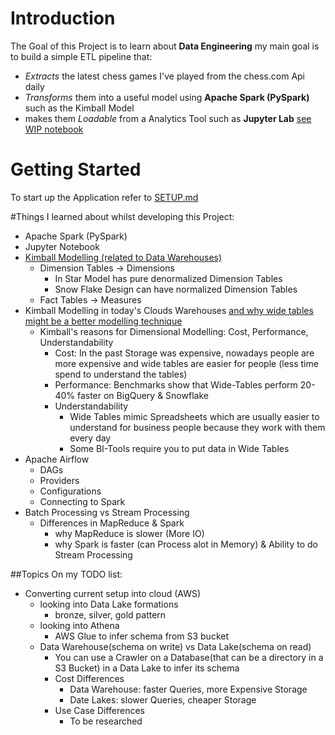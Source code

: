 # Introduction

The Goal of this Project is to learn about **Data Engineering** my main goal is to build a simple ETL pipeline that:

* _Extracts_ the latest chess games I've played from the chess.com Api daily
* _Transforms_ them into a useful model using **Apache Spark (PySpark)**  such as the Kimball Model
* makes them _Loadable_ from a Analytics Tool such as **Jupyter Lab** [see WIP notebook](./notebooks/analysis.ipynb)

# Getting Started

To start up the Application refer to [SETUP.md](SETUP.md)

#Things I learned about whilst developing this Project:

* Apache Spark (PySpark)
* Jupyter Notebook
* [Kimball Modelling (related to Data Warehouses)](https://www.kimballgroup.com/data-warehouse-business-intelligence-resources/kimball-techniques/dimensional-modeling-techniques/)
    * Dimension Tables -> Dimensions
        * In Star Model has pure denormalized Dimension Tables
        * Snow Flake Design can have normalized Dimension Tables
    * Fact Tables -> Measures
* Kimball Modelling in today's Clouds
  Warehouses [and why wide tables might be a better modelling technique](https://www.youtube.com/watch?v=3OcS2TMXELU)
    * Kimball's reasons for Dimensional Modelling: Cost, Performance, Understandability
        * Cost: In the past Storage was expensive, nowadays people are more expensive and wide tables are easier for
          people (less time spend to understand the tables)
        * Performance: Benchmarks show that Wide-Tables perform 20-40% faster on BigQuery & Snowflake
        * Understandability
            * Wide Tables mimic Spreadsheets which are usually easier to understand for business people because they
              work with them every day
            * Some BI-Tools require you to put data in Wide Tables
* Apache Airflow
    * DAGs
    * Providers
    * Configurations
    * Connecting to Spark
* Batch Processing vs Stream Processing
    * Differences in MapReduce & Spark
        * why MapReduce is slower (More IO)
        * why Spark is faster (can Process alot in Memory) & Ability to do Stream Processing

##Topics On my TODO list:
* Converting current setup into cloud (AWS)
   * looking into Data Lake formations
      * bronze, silver, gold pattern
   * looking into Athena 
      * AWS Glue to infer schema from S3 bucket
   * Data Warehouse(schema on write) vs Data Lake(schema on read)
      * You can use a Crawler on a Database(that can be a directory in a S3 Bucket) in a Data Lake to infer its schema 
      * Cost Differences
         * Data Warehouse: faster Queries, more Expensive Storage 
         * Date Lakes: slower Queries, cheaper Storage
      * Use Case Differences
         * To be researched
      
